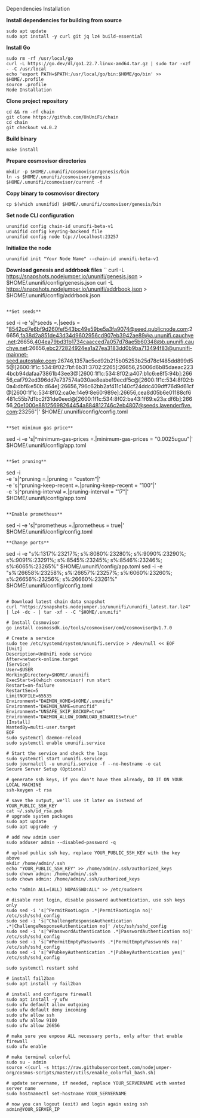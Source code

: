 Dependencies Installation

**Install dependencies for building from source**
```
sudo apt update
sudo apt install -y curl git jq lz4 build-essential
```
**Install Go**
```
sudo rm -rf /usr/local/go
curl -L https://go.dev/dl/go1.22.7.linux-amd64.tar.gz | sudo tar -xzf - -C /usr/local
echo 'export PATH=$PATH:/usr/local/go/bin:$HOME/go/bin' >> $HOME/.profile
source .profile
Node Installation
```
**Clone project repository**
```
cd && rm -rf chain
git clone https://github.com/UnUniFi/chain
cd chain
git checkout v4.0.2
```

**Build binary**
```
make install
```

**Prepare cosmovisor directories**
```
mkdir -p $HOME/.ununifi/cosmovisor/genesis/bin
ln -s $HOME/.ununifi/cosmovisor/genesis $HOME/.ununifi/cosmovisor/current -f
```

**Copy binary to cosmovisor directory**
```
cp $(which ununifid) $HOME/.ununifi/cosmovisor/genesis/bin
```
**Set node CLI configuration**
```
ununifid config chain-id ununifi-beta-v1
ununifid config keyring-backend file
ununifid config node tcp://localhost:23257
```

**Initialize the node**
```
ununifid init "Your Node Name" --chain-id ununifi-beta-v1
```

**Download genesis and addrbook files**
``
curl -L https://snapshots.nodejumper.io/ununifi/genesis.json > $HOME/.ununifi/config/genesis.json
curl -L https://snapshots.nodejumper.io/ununifi/addrbook.json > $HOME/.ununifi/config/addrbook.json
```

**Set seeds**
```
sed -i -e 's|^seeds *=.*|seeds = "8542cd7e6bf9d260fef543bc49e59be5a3fa9074@seed.publicnode.com:26656,fa38d2a851de43d34d9602956cd907eb3942ae89@a.ununifi.cauchye.net:26656,404ea79bd31b1734caacced7a057d78ae5b60348@b.ununifi.cauchye.net:26656,ebc272824924ea1a27ea3183dd0b9ba713494f83@ununifi-mainnet-seed.autostake.com:26746,1357ac5cd92b215b05253b25d78cf485dd899d55@[2600:1f1c:534:8f02:7bf:6b31:3702:2265]:26656,25006d6b85daeac2234bcb94dafaa73861b43ee3@[2600:1f1c:534:8f02:a407:b1c6:e8f5:94b]:26656,caf792ed396dd7e737574a030ae8eabe19ecdf5c@[2600:1f1c:534:8f02:b0a4:dbf6:e50b:d64e]:26656,796c62bb2af411c140cf24ddc409dff76d9d61cf@[2600:1f1c:534:8f02:ca0e:14e9:8e60:989e]:26656,cea8d05b6e01188cf6481c55b7d1bc2f31de0eed@[2600:1f1c:534:8f02:ba43:1f69:e23a:df6b]:26656,20e1000e88125698264454a884812746c2eb4807@seeds.lavenderfive.com:23256"|' $HOME/.ununifi/config/config.toml
```

**Set minimum gas price**
```
sed -i -e 's|^minimum-gas-prices *=.*|minimum-gas-prices = "0.0025uguu"|' $HOME/.ununifi/config/app.toml
```

**Set pruning**
```
sed -i \
  -e 's|^pruning *=.*|pruning = "custom"|' \
  -e 's|^pruning-keep-recent *=.*|pruning-keep-recent = "100"|' \
  -e 's|^pruning-interval *=.*|pruning-interval = "17"|' \
  $HOME/.ununifi/config/app.toml
```

**Enable prometheus**
```
sed -i -e 's|^prometheus *=.*|prometheus = true|' $HOME/.ununifi/config/config.toml
```
**Change ports**
```
sed -i -e "s%:1317%:23217%; s%:8080%:23280%; s%:9090%:23290%; s%:9091%:23291%; s%:8545%:23245%; s%:8546%:23246%; s%:6065%:23265%" $HOME/.ununifi/config/app.toml
sed -i -e "s%:26658%:23258%; s%:26657%:23257%; s%:6060%:23260%; s%:26656%:23256%; s%:26660%:23261%" $HOME/.ununifi/config/config.toml
```

# Download latest chain data snapshot
curl "https://snapshots.nodejumper.io/ununifi/ununifi_latest.tar.lz4" | lz4 -dc - | tar -xf - -C "$HOME/.ununifi"

# Install Cosmovisor
go install cosmossdk.io/tools/cosmovisor/cmd/cosmovisor@v1.7.0

# Create a service
sudo tee /etc/systemd/system/ununifi.service > /dev/null << EOF
[Unit]
Description=UnUniFi node service
After=network-online.target
[Service]
User=$USER
WorkingDirectory=$HOME/.ununifi
ExecStart=$(which cosmovisor) run start
Restart=on-failure
RestartSec=5
LimitNOFILE=65535
Environment="DAEMON_HOME=$HOME/.ununifi"
Environment="DAEMON_NAME=ununifid"
Environment="UNSAFE_SKIP_BACKUP=true"
Environment="DAEMON_ALLOW_DOWNLOAD_BINARIES=true"
[Install]
WantedBy=multi-user.target
EOF
sudo systemctl daemon-reload
sudo systemctl enable ununifi.service

# Start the service and check the logs
sudo systemctl start ununifi.service
sudo journalctl -u ununifi.service -f --no-hostname -o cat
Secure Server Setup (Optional)

# generate ssh keys, if you don't have them already, DO IT ON YOUR LOCAL MACHINE
ssh-keygen -t rsa

# save the output, we'll use it later on instead of YOUR_PUBLIC_SSH_KEY
cat ~/.ssh/id_rsa.pub
# upgrade system packages
sudo apt update
sudo apt upgrade -y

# add new admin user
sudo adduser admin --disabled-password -q

# upload public ssh key, replace YOUR_PUBLIC_SSH_KEY with the key above
mkdir /home/admin/.ssh
echo "YOUR_PUBLIC_SSH_KEY" >> /home/admin/.ssh/authorized_keys
sudo chown admin: /home/admin/.ssh
sudo chown admin: /home/admin/.ssh/authorized_keys

echo "admin ALL=(ALL) NOPASSWD:ALL" >> /etc/sudoers

# disable root login, disable password authentication, use ssh keys only
sudo sed -i 's|^PermitRootLogin .*|PermitRootLogin no|' /etc/ssh/sshd_config
sudo sed -i 's|^ChallengeResponseAuthentication .*|ChallengeResponseAuthentication no|' /etc/ssh/sshd_config
sudo sed -i 's|^#PasswordAuthentication .*|PasswordAuthentication no|' /etc/ssh/sshd_config
sudo sed -i 's|^#PermitEmptyPasswords .*|PermitEmptyPasswords no|' /etc/ssh/sshd_config
sudo sed -i 's|^#PubkeyAuthentication .*|PubkeyAuthentication yes|' /etc/ssh/sshd_config

sudo systemctl restart sshd

# install fail2ban
sudo apt install -y fail2ban

# install and configure firewall
sudo apt install -y ufw
sudo ufw default allow outgoing
sudo ufw default deny incoming
sudo ufw allow ssh
sudo ufw allow 9100
sudo ufw allow 26656

# make sure you expose ALL necessary ports, only after that enable firewall
sudo ufw enable

# make terminal colorful
sudo su - admin
source <(curl -s https://raw.githubusercontent.com/nodejumper-org/cosmos-scripts/master/utils/enable_colorful_bash.sh)

# update servername, if needed, replace YOUR_SERVERNAME with wanted server name
sudo hostnamectl set-hostname YOUR_SERVERNAME

# now you can logout (exit) and login again using ssh admin@YOUR_SERVER_IP
